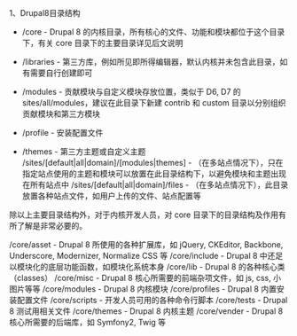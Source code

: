 1、Drupal8目录结构
* /core - Drupal 8 的内核目录，所有核心的文件、功能和模块都位于这个目录下，有关 core 目录下的主要目录详见后文说明

* /libraries - 第三方库，例如所见即所得编辑器，默认内核并未包含此目录，如有需要自行创建即可

* /modules - 贡献模块与自定义模块存放位置，类似于 D6, D7 的 sites/all/modules，建议在此目录下新建 contrib 和 custom 目录以分别组织贡献模块和第三方模块

* /profile - 安装配置文件

* /themes - 第三方主题或自定义主题
/sites/[default|all|domain]/[modules|themes] - （在多站点情况下），只在指定站点使用的主题和模块可以放置在此目录结构下，以避免模块和主题出现在所有站点中
/sites/[default|all|domain]/files - （在多站点情况下），此目录放置各种站点文件，如用户上传的文件、站点配置等
 

除以上主要目录结构外，对于内核开发人员，对 core 目录下的目录结构及作用有所了解是非常必要的。

/core/asset - Drupal 8 所使用的各种扩展库，如 jQuery, CKEditor, Backbone, Underscore, Modernizer, Normalize CSS 等
/core/include - Drupal 8 中还足以模块化的底层功能函数，如模块化系统本身
/core/lib - Drupal 8 的各种核心类（classes）
/core/misc - Drupal 8 核心所需要的前端杂项文件，如 js, css, 小图片等等
/core/modules - Drupal 8 内核模块
/core/profiles - Drupal 8 内置安装配置文件
/core/scripts - 开发人员可用的各种命令行脚本
/core/tests - Drupal 8 测试用相关文件
/core/themes - Drupal 8 内核主题
/core/vender - Drupal 8 核心所需要的后端库，如 Symfony2, Twig 等